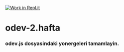[![Work in Repl.it](https://classroom.github.com/assets/work-in-replit-14baed9a392b3a25080506f3b7b6d57f295ec2978f6f33ec97e36a161684cbe9.svg)](https://classroom.github.com/online_ide?assignment_repo_id=3792863&assignment_repo_type=AssignmentRepo)
# odev-2.hafta
### odev.js dosyasindaki yonergeleri tamamlayin.
